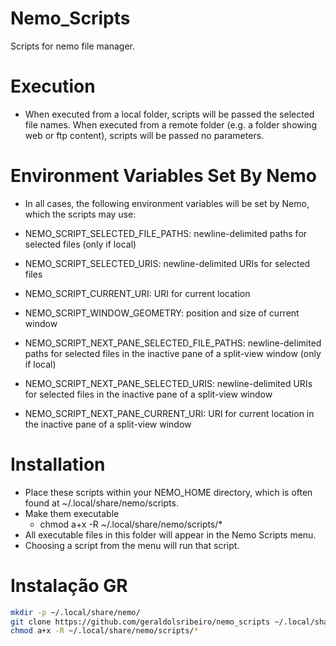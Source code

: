 # Nemo_Scripts
Scripts for nemo file manager.

# Execution
- When executed from a local folder, scripts will be passed the selected file names. When executed from a remote folder (e.g. a folder showing web or ftp content), scripts will be passed no parameters.

# Environment Variables Set By Nemo
- In all cases, the following environment variables will be set by Nemo, which the scripts may use:

- NEMO_SCRIPT_SELECTED_FILE_PATHS: newline-delimited paths for selected files (only if local)
- NEMO_SCRIPT_SELECTED_URIS: newline-delimited URIs for selected files
- NEMO_SCRIPT_CURRENT_URI: URI for current location
- NEMO_SCRIPT_WINDOW_GEOMETRY: position and size of current window
- NEMO_SCRIPT_NEXT_PANE_SELECTED_FILE_PATHS: newline-delimited paths for selected files in the inactive pane of a split-view window (only if local)
- NEMO_SCRIPT_NEXT_PANE_SELECTED_URIS: newline-delimited URIs for selected files in the inactive pane of a split-view window
- NEMO_SCRIPT_NEXT_PANE_CURRENT_URI: URI for current location in the inactive pane of a split-view window


# Installation
- Place these scripts within your NEMO_HOME directory, which is often found at ~/.local/share/nemo/scripts.
- Make them executable
  - chmod a+x -R ~/.local/share/nemo/scripts/*
- All executable files in this folder will appear in the Nemo Scripts menu. 
- Choosing a script from the menu will run that script.

# Instalação GR

```bash
mkdir -p ~/.local/share/nemo/
git clone https://github.com/geraldolsribeiro/nemo_scripts ~/.local/share/nemo/scripts
chmod a+x -R ~/.local/share/nemo/scripts/*
```
